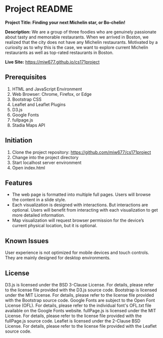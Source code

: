 # Project README

**Project Title: Finding your next Michelin star, or Bo-chelin!**

**Description:** We are a group of three foodies who are genuinely passionate about tasty and memorable restaurants. When we arrived in Boston, we realized that the city does not have any Michelin restaurants. Motivated by a curiosity as to why this is the case, we want to explore current Michelin restaurants as well as top-rated restaurants in Boston.

**Live Site:** https://miw677.github.io/cs171project

## Prerequisites

1. HTML and JavaScript Environment
2. Web Browser: Chrome, Firefox, or Edge
3. Bootstrap CSS
4. Leaflet and Leaflet Plugins
5. D3.js
6. Google Fonts
7. fullpage.js
8. Stadia Maps API


## Initiation

1. Clone the project repository: https://github.com/miw677/cs171project
2. Change into the project directory
3. Start localhost server environment
4. Open index.html


## Features

- The web page is formatted into multiple full pages. Users will browse the content in a slide style.
- Each visualization is designed with interactions. But interactions are optional. Users will benefit from interacting with each visualization to get more detailed information.
- Map visualization will request browser permission for the device’s current physical location, but it is optional.


## Known Issues

User experience is not optimized for mobile devices and touch controls. They are mainly designed for desktop environments.


## License

D3.js is licensed under the BSD 3-Clause License. For details, please refer to the license file provided with the D3.js source code.
Bootstrap is licensed under the MIT License. For details, please refer to the license file provided with the Bootstrap source code.
Google Fonts are subject to the Open Font License (OFL). For details, please refer to the individual font's OFL.txt file available on the Google Fonts website.
fullPage.js is licensed under the MIT License. For details, please refer to the license file provided with the fullPage.js source code.
Leaflet is licensed under the 2-Clause BSD License. For details, please refer to the license file provided with the Leaflet source code.
